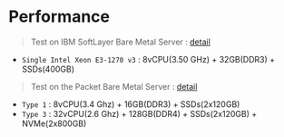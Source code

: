 # Performance

>Test on IBM SoftLayer Bare Metal Server : [detail](performance/perf-on-softlayer.md)  
 - `Single Intel Xeon E3-1270 v3` : 8vCPU(3.50 GHz) + 32GB(DDR3) + SSDs(400GB)

>Test on the Packet Bare Metal Server : [detail](performance/perf-on-softlayer.md)  
 - `Type 1` : 8vCPU(3.4 Ghz) + 16GB(DDR3) + SSDs(2x120GB)  
 - `Type 3` : 32vCPU(2.6 Ghz) + 128GB(DDR4) + SSDs(2x120GB) + NVMe(2x800GB)
